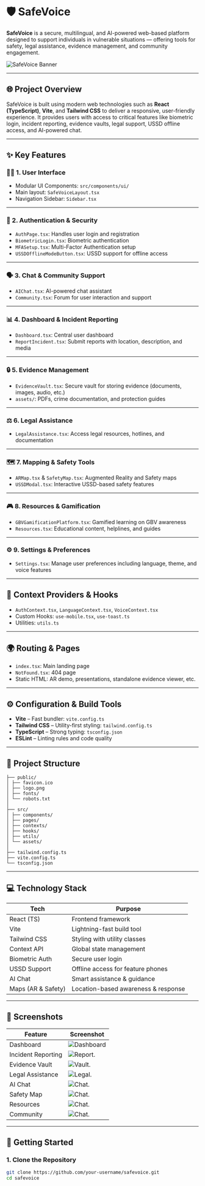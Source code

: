 # 🛡️ SafeVoice

**SafeVoice** is a secure, multilingual, and AI-powered web-based platform designed to support individuals in vulnerable situations — offering tools for safety, legal assistance, evidence management, and community engagement.

![SafeVoice Banner](./imagecopy8.png) <!-- Replace with actual path or URL -->

---

## 🌐 Project Overview

SafeVoice is built using modern web technologies such as **React (TypeScript)**, **Vite**, and **Tailwind CSS** to deliver a responsive, user-friendly experience. It provides users with access to critical features like biometric login, incident reporting, evidence vaults, legal support, USSD offline access, and AI-powered chat.

---

## ✨ Key Features

### 🧑‍💻 1. User Interface

- Modular UI Components: `src/components/ui/`
- Main layout: `SafeVoiceLayout.tsx`
- Navigation Sidebar: `Sidebar.tsx`

---

### 🔐 2. Authentication & Security

- `AuthPage.tsx`: Handles user login and registration
- `BiometricLogin.tsx`: Biometric authentication
- `MFASetup.tsx`: Multi-Factor Authentication setup
- `USSDOfflineModeButton.tsx`: USSD support for offline access

---

### 🗣️ 3. Chat & Community Support

- `AIChat.tsx`: AI-powered chat assistant
- `Community.tsx`: Forum for user interaction and support

---

### 📊 4. Dashboard & Incident Reporting

- `Dashboard.tsx`: Central user dashboard
- `ReportIncident.tsx`: Submit reports with location, description, and media

---

### 🔒 5. Evidence Management

- `EvidenceVault.tsx`: Secure vault for storing evidence (documents, images, audio, etc.)
- `assets/`: PDFs, crime documentation, and protection guides

---

### ⚖️ 6. Legal Assistance

- `LegalAssistance.tsx`: Access legal resources, hotlines, and documentation

---

### 🗺️ 7. Mapping & Safety Tools

- `ARMap.tsx` & `SafetyMap.tsx`: Augmented Reality and Safety maps
- `USSDModal.tsx`: Interactive USSD-based safety features

---

### 🎮 8. Resources & Gamification

- `GBVGamificationPlatform.tsx`: Gamified learning on GBV awareness
- `Resources.tsx`: Educational content, helplines, and guides

---

### ⚙️ 9. Settings & Preferences

- `Settings.tsx`: Manage user preferences including language, theme, and voice features

---

## 🧠 Context Providers & Hooks

- `AuthContext.tsx`, `LanguageContext.tsx`, `VoiceContext.tsx`
- Custom Hooks: `use-mobile.tsx`, `use-toast.ts`
- Utilities: `utils.ts`

---

## 🌍 Routing & Pages

- `index.tsx`: Main landing page
- `NotFound.tsx`: 404 page
- Static HTML: AR demo, presentations, standalone evidence viewer, etc.

---

## ⚙️ Configuration & Build Tools

- **Vite** – Fast bundler: `vite.config.ts`
- **Tailwind CSS** – Utility-first styling: `tailwind.config.ts`
- **TypeScript** – Strong typing: `tsconfig.json`
- **ESLint** – Linting rules and code quality

---

## 📁 Project Structure

```
├── public/
│ ├── favicon.ico
│ ├── logo.png
│ ├── fonts/
│ └── robots.txt
│
├── src/
│ ├── components/
│ ├── pages/
│ ├── contexts/
│ ├── hooks/
│ ├── utils/
│ └── assets/
│
├── tailwind.config.ts
├── vite.config.ts
└── tsconfig.json
```


---

## 💻 Technology Stack

| Tech            | Purpose                                |
|-----------------|----------------------------------------|
| React (TS)      | Frontend framework                     |
| Vite            | Lightning-fast build tool              |
| Tailwind CSS    | Styling with utility classes           |
| Context API     | Global state management                |
| Biometric Auth  | Secure user login                      |
| USSD Support    | Offline access for feature phones      |
| AI Chat         | Smart assistance & guidance            |
| Maps (AR & Safety) | Location-based awareness & response |

---

## 📸 Screenshots

| Feature              | Screenshot                           |
|----------------------|--------------------------------------|
| Dashboard            | ![Dashboard](./image.png) |
| Incident Reporting   | ![Report](./imagecopy.png).      |
| Evidence Vault       | ![Vault](./imagecopy3.png).               |
| Legal Assistance     | ![Legal](./imagecopy4.png).       |
| AI Chat              | ![Chat](./imagecopy6.png).         |
| Safety Map           | ![Chat](./imagecopy2.png).                |
| Resources            | ![Chat](./imagecopy5.png).                |
| Community            | ![Chat](./imagecopy6.png).                |





---

## 🚀 Getting Started

### 1. Clone the Repository

```bash
git clone https://github.com/your-username/safevoice.git
cd safevoice
